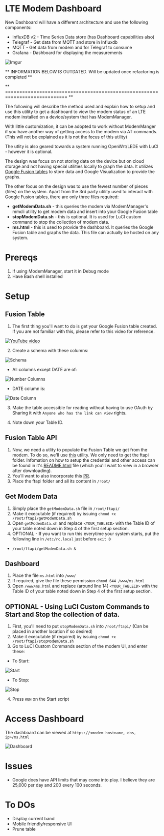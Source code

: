 # LTE Modem Dashboard


New Dashboard will have a different architecture and use the following components:
* InfluxDB v2 - Time Series Data store (has Dashboard capabilities also)
* Telegraf - Get data from MQTT and store in Influxdb
* MQTT - Get data from modem and for Telegraf to consume
* Grafana - Dashboard for displaying the measurements

![Imgur](https://i.imgur.com/nhg3e9d.jpg)


** INFORMATION BELOW IS OUTDATED. Will be updated once refactoring is completed **

** ============================================================================ **

The following will describe the method used and explain how to setup and use this utility to get a dashboard to view the modem status of an LTE modem installed on a device/system that has ModemManager. 

With little customization, it can be adopted to work without ModemManger if you have another way of getting access to the modem via AT commands. (This will not be explained as it is not the focus of this utility)

The utlity is also geared towards a system running OpenWrt/LEDE with LuCI - however it is optional.

The design was focus on not storing data on the device but on cloud storage and not having special utilities locally to graph the data. It utilizes [Google Fusion tables](https://www.dataone.org/software-tools/google-fusion-tables) to store data and Google Visualization to provide the graphs.

The other focus on the design was to use the fewest number of pieces (files) on the system. Apart from the 3rd party utility used to interact with Google Fusion tables, there are only three files required:

* **getModemData.sh** - this queries the modem via ModemManager's mmcli utility to get modem data and insert into your Google Fusion table
* **stopModemData.sh** - this is optional. It is used for LuCI custom command to stop the collection of modem data.
* **ms.html** - this is used to provide the dashboard. It queries the Google Fusion table and graphs the data. This file can actually be hosted on any system.

# Prereqs
1. If using ModemManager, start it in Debug mode
2. Have Bash shell installed

# Setup
## Fusion Table
 1. The first thing you'll want to do is get your Google Fusion table created. If you are not familiar with this, please refer to this video for reference.

[![YouTube video](http://img.youtube.com/vi/tlwoVnHvU5o/0.jpg)](https://www.youtube.com/watch?v=tlwoVnHvU5o)

 2. Create a schema with these columns: 
 
 ![Schema](https://i.imgur.com/upRWnrA.png)
 
  * All columns except DATE are of: 
  
  ![Number Columns](https://i.imgur.com/DSriWlX.png)
  
  * DATE column is: 
  
  ![Date Column](https://i.imgur.com/QjhcCE3.png)
 
 3. Make the table accessible for reading without having to use OAuth by Sharing it with `Anyone who has the link can view` rights.
 
 4. Note down your Table ID.
 
 ## Fusion Table API
 1. Now, we need a utlity to populate the Fusion Table we get from the modem. To do so, we'll use [this](https://github.com/fusiontables/fusion-tables-api-samples/tree/master/ftapi) utility. We only need to get the ftapi folder. Infomation on how to setup the credential and other access can be found in it's [README.html](https://github.com/fusiontables/fusion-tables-api-samples/blob/master/ftapi/README.html) file (which you'll want to view in a browser after downloading).
 2. You'll want to also incorporate this [PR](https://github.com/fusiontables/fusion-tables-api-samples/pull/62).
 2. Place the ftapi folder and all its content in `/root/`
 
 ## Get Modem Data
 1. Simply place the `getModemData.sh` file in `/root/ftapi/`
 2. Make it executable (if required) by issuing `chmod +x /root/ftapi/getModemData.sh`
 3. Open `getModemData.sh` and replace `<YOUR_TABLEID>` with the Table ID of your table noted down in Step 4 of the first setup section.
 4. OPTIONAL - If you want to run this everytime your system starts, put the following line in `/etc/rc.local` just before `exit 0`
 * `/root/ftapi/getModemData.sh &`
 
 ## Dashboard
 1. Place the file `ms.html` into `/www/`
 2. If required, give the file these permission `chmod 644 /www/ms.html`
 3. Open `/www/ms.html` and replace (around line 14) `<YOUR_TABLEID>` with the Table ID of your table noted down in Step 4 of the first setup section.
 
 ## OPTIONAL - Using LuCI Custom Commands to Start and Stop the collection of data.
 1. First, you'll need to put `stopModemData.sh` into `/root/ftapi/` (Can be placed in another location if so desired)
 2. Make it executable (if required) by issuing `chmod +x /root/ftapi/stopModemData.sh`
 3. Go to LuCI Custom Commands section of the modem UI, and enter these:
 * To Start: 
 
 ![Start](https://i.imgur.com/n7Hfc8x.png)
 
 * To Stop:
 
 ![Stop](https://i.imgur.com/wf45m3W.png)
 
 4. Press `RUN` on the Start script


# Access Dashboard
The dashboard can be viewed at `https://<modem hostname, dns, ip>/ms.html`

![Dashboard](https://i.imgur.com/4HmTwkX.png)

# Issues
* Google does have API limits that may come into play. I believe they are 25,000 per day and 200 every 100 seconds.

# To DOs
* Display current band
* Mobile friendly/responsive UI
* Prune table
